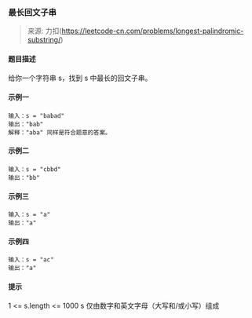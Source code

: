 ### 最长回文子串
> 来源: 力扣(https://leetcode-cn.com/problems/longest-palindromic-substring/)

#### 题目描述
给你一个字符串 s，找到 s 中最长的回文子串。

#### 示例一
```
输入：s = "babad"
输出："bab"
解释："aba" 同样是符合题意的答案。
```

#### 示例二
```
输入：s = "cbbd"
输出："bb"
```

#### 示例三
```
输入：s = "a"
输出："a"
```

#### 示例四
```
输入：s = "ac"
输出："a"
```

#### 提示
1 <= s.length <= 1000
s 仅由数字和英文字母（大写和/或小写）组成